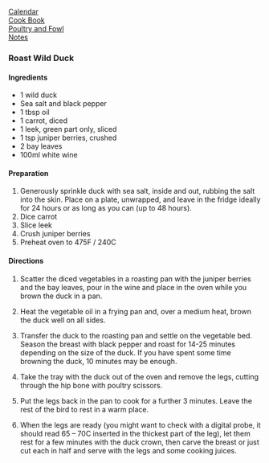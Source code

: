 [Calendar](https://github.com/vmsmith/EDT/blob/master/calendar.md)   
[Cook Book](https://github.com/vmsmith/CookBook/blob/master/README.md)   
[Poultry and Fowl](https://github.com/vmsmith/CookBook/blob/master/poultry_fowl.md)     
[Notes](https://github.com/vmsmith/CookBook/blob/master/notes.md)

### Roast Wild Duck  

#### Ingredients 
* 1 wild duck    
* Sea salt and black pepper   
* 1 tbsp oil
* 1 carrot, diced
* 1 leek, green part only, sliced
* 1 tsp juniper berries, crushed
* 2 bay leaves
* 100ml white wine

#### Preparation   
1. Generously sprinkle duck with sea salt, inside and out, rubbing the salt into the skin. Place on a plate, unwrapped, and leave in the fridge ideally for 24 hours or as long as you can (up to 48 hours).
2. Dice carrot
3. Slice leek
4. Crush juniper berries
5. Preheat oven to 475F / 240C   

#### Directions   

1. Scatter the diced vegetables in a roasting pan with the juniper berries and the bay leaves, pour in the wine and place in the oven while you brown the duck in a pan.

2. Heat the vegetable oil in a frying pan and, over a medium heat, brown the duck well on all sides.

3. Transfer the duck to the roasting pan and settle on the vegetable bed. Season the breast with black pepper and roast for 14-25 minutes depending on the size of the duck. If you have spent some time browning the duck, 10 minutes may be enough.

4. Take the tray with the duck out of the oven and remove the legs, cutting through the hip bone with poultry scissors.

5. Put the legs back in the pan to cook for a further 3 minutes. Leave the rest of the bird to rest in a warm place.

6. When the legs are ready (you might want to check with a digital probe, it should read 65 – 70C inserted in the thickest part of the leg), let them rest for a few minutes with the duck crown, then carve the breast or just cut each in half and serve with the legs and some cooking juices.
